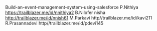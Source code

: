 Build-an-event-management-system-using-salesforce
P.Nithiya          https://trailblazer.me/id/nnithiya2
B.Nilofer nisha    http://trailblazer.me/id/nnish61
M.Parkavi          http//trailblazer.me/id/kavi211
R.Prasannadevi     http//trailblazer.me/id/pdevi145
